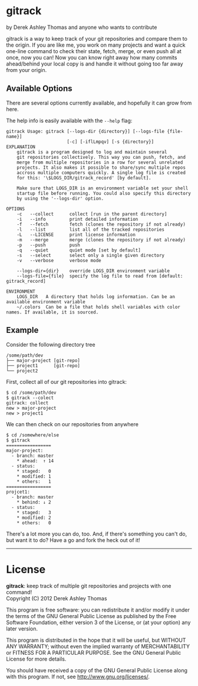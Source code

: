 # gitrack
by Derek Ashley Thomas and anyone who wants to contribute

gitrack is a way to keep track of your git repositories and compare them
to the origin. If you are like me, you work on many projects and want a
quick one-line command to check their state, fetch, merge, or even push
all at once, now you can! Now you can know right away how many commits
ahead/behind your local copy is and handle it without going too far away
from your origin.

## Available Options

There are several options currently available, and hopefully it can grow
from here.

The help info is easily available with the `--help` flag:

    gitrack Usage: gitrack [--logs-dir {directory}] [--logs-file {file-name}]
                           [-c] [-iflLmpqv] [-s {directory}]
    EXPLANATION
        gitrack is a program designed to log and maintain several
        git repositories collectively. This way you can push, fetch, and
        merge from multiple repositories in a row for several unrelated
        projects. It also makes it possible to share/sync multiple repos
        accross multiple computers quickly. A single log file is created
        for this: '\$LOGS_DIR/gitrack_record' [by default].
  
        Make sure that LOGS_DIR is an environment variable set your shell
        startup file before running. You could also specify this directory
        by using the '--logs-dir' option.
  
    OPTIONS
        -c   --collect      collect [run in the parent directory]
        -i   --info         print detailed information
        -f   --fetch        fetch (clones the repository if not already)
        -l   --list         list all of the tracked repositories
        -L   --LICENSE      print license information
        -m   --merge        merge (clones the repository if not already)
        -p   --push         push
        -q   --quiet        quiet mode [set by default]
        -s   --select       select only a single given directory
        -v   --verbose      verbose mode
  
        --logs-dir={dir}    override LOGS_DIR environment variable
        --logs-file={file}  specify the log file to read from [default: gitrack_record]
  
    ENVIRONMENT
        LOGS_DIR   A directory that holds log information. Can be an available environment variable
        ~/.colors  Can be a file that holds shell variables with color names. If available, it is sourced.

## Example 

Consider the following directory tree


    /some/path/dev              
    ├── major-project [git-repo]
    ├── project1      [git-repo]
    └── project2      

First, collect all of our git repositories into gitrack:

    $ cd /some/path/dev
    $ gitrack --colect
    gitrack: collect
    new > major-project
    new > project1

We can then check on our repositories from anywhere

    $ cd /somewhere/else
    $ gitrack
    ================= 
    major-project:              
      - branch: master
        * ahead:  ↑ 14
      - status:       
        * staged:   0 
        * modified: 1 
        * others:   1 
    ================= 
    projcet1:              
      - branch: master
        * behind: ↓ 2
      - status:       
        * staged:   3 
        * modified: 2 
        * others:   0 

There's a lot more you can do, too. And, if there's something you can't
do, but want it to do? Have a go and fork the heck out of it!

* * * * * * * * * * * * * * * * * * * * * * * * * * * * * * 

# License
**gitrack**: keep track of multiple git repositories and projects with one command!  
Copyright (C) 2012 Derek Ashley Thomas

This program is free software: you can redistribute it and/or modify
it under the terms of the GNU General Public License as published by
the Free Software Foundation, either version 3 of the License, or
(at your option) any later version.

This program is distributed in the hope that it will be useful,
but WITHOUT ANY WARRANTY; without even the implied warranty of
MERCHANTABILITY or FITNESS FOR A PARTICULAR PURPOSE.  See the
GNU General Public License for more details.

You should have received a copy of the GNU General Public License
along with this program.  If not, see <http://www.gnu.org/licenses/>.
